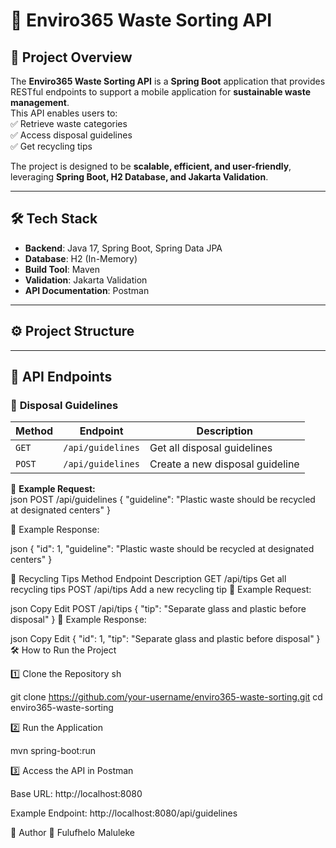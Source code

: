 # 🌱 Enviro365 Waste Sorting API  

## 📌 Project Overview  
The **Enviro365 Waste Sorting API** is a **Spring Boot** application that provides RESTful endpoints to support a mobile application for **sustainable waste management**.  
This API enables users to:  
✅ Retrieve waste categories  
✅ Access disposal guidelines  
✅ Get recycling tips  

The project is designed to be **scalable, efficient, and user-friendly**, leveraging **Spring Boot, H2 Database, and Jakarta Validation**.  

---

## 🛠️ Tech Stack  
- **Backend**: Java 17, Spring Boot, Spring Data JPA  
- **Database**: H2 (In-Memory)  
- **Build Tool**: Maven  
- **Validation**: Jakarta Validation  
- **API Documentation**: Postman  

---

## ⚙️ Project Structure  



---

## 🚀 API Endpoints  

### 📌 **Disposal Guidelines**
| Method | Endpoint              | Description |
|--------|----------------------|-------------|
| `GET`  | `/api/guidelines`     | Get all disposal guidelines |
| `POST` | `/api/guidelines`     | Create a new disposal guideline |

📌 **Example Request:**  
json
POST /api/guidelines
{
    "guideline": "Plastic waste should be recycled at designated centers"
}


📌 Example Response:

json
{
    "id": 1,
    "guideline": "Plastic waste should be recycled at designated centers"
}


📌 Recycling Tips
Method	Endpoint	Description
GET	/api/tips	Get all recycling tips
POST	/api/tips	Add a new recycling tip
📌 Example Request:

json
Copy
Edit
POST /api/tips
{
    "tip": "Separate glass and plastic before disposal"
}
📌 Example Response:

json
Copy
Edit
{
    "id": 1,
    "tip": "Separate glass and plastic before disposal"
}
🛠️ How to Run the Project

1️⃣ Clone the Repository
sh


git clone https://github.com/your-username/enviro365-waste-sorting.git
cd enviro365-waste-sorting

2️⃣ Run the Application

mvn spring-boot:run

3️⃣ Access the API in Postman

Base URL: http://localhost:8080

Example Endpoint: http://localhost:8080/api/guidelines

📝 Author
👤 Fulufhelo Maluleke







